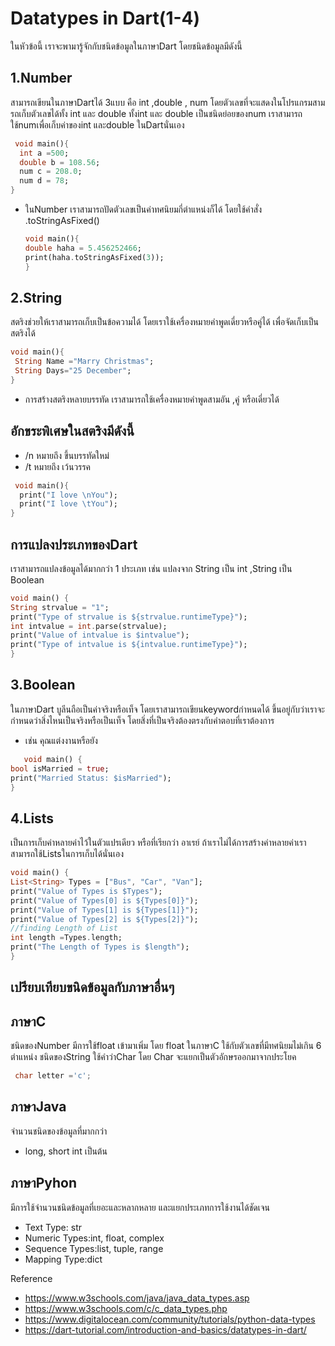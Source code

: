 # Datatypes in Dart(1-4)

ในหัวข้อนี้ เราจะพามารู้จักกับชนิดข้อมูลในภาษาDart โดยชนิดข้อมูลมีดังนี้

## 1.Number

  สามารถเขียนในภาษาDartได้ 3แบบ คือ int ,double , num   โดยตัวเลขที่จะแสดงในโปรแกรมสามรถเก็บตัวเลขได้ทั้ง int และ double  ทั้งint และ double เป็นชนิดย่อยของnum เราสามารถใช้numเพื่อเก็บค่าของint และdouble ในDartนั่นเอง 
  
  ```dart
   void main(){
    int a =500;
    double b = 108.56;
    num c = 208.0;
    num d = 78;
}
   ```
- ในNumber เราสามารถปัดตัวเลขเป็นค่าทศนิยมกี่ตำแหน่งก็ได้ โดยใช้คำสั่ง .toStringAsFixed()
   ```dart
   void main(){
   double haha = 5.456252466;
   print(haha.toStringAsFixed(3));
   }
   ```

  
  
## 2.String

  สตริงช่วยให้เราสามารถเก็บเป็นข้อความได้ โดยเราใช้เครื่องหมายคำพูดเดี่ยวหรือคู่ได้ เพื่อจัดเก็บเป็นสตริงได้

   ```dart
   void main(){
    String Name ="Marry Christmas";
    String Days="25 December";
}
   ```

   - การสร้างสตริงหลายบรรทัด เราสามารถใช้เครื่องหมายคำพูดสามอัน ,คู่ หรือเดี่ยวได้
   ## อักขระพิเศษในสตริงมีดังนี้
   - /n   หมายถึง ขึ้นบรรทัดใหม่
   - /t   หมายถึง เว้นวรรค

  ```dart
   void main(){
    print("I love \nYou");
    print("I love \tYou");
}
   ```
  ## การแปลงประเภทของDart
  เราสามารถแปลงข้อมูลได้มากกว่า 1 ประเภท เช่น แปลงจาก String เป็น int ,String เป็น Boolean
   ```dart
  void main() {
String strvalue = "1";
print("Type of strvalue is ${strvalue.runtimeType}");   
int intvalue = int.parse(strvalue);
print("Value of intvalue is $intvalue");
print("Type of intvalue is ${intvalue.runtimeType}");
}
 ```

## 3.Boolean
   ในภาษาDart บูลีนถือเป็นค่าจริงหรือเท็จ โดยเราสามารถเขียนkeywordกำหนดได้ ขึ้นอยู่กับว่าเราจะกำหนดว่าสิ่งไหนเป็นจริงหรือเป็นเท็จ โดยสิ่งที่เป็นจริงต้องตรงกับคำตอบที่เราต้องการ
 - เช่น คุณแต่งงานหรือยัง
 ```dart
    void main() {
bool isMarried = true;
print("Married Status: $isMarried");
}
 ```


## 4.Lists
   เป็นการเก็บค่าหลายค่าไว้ในตัวแปรเดียว หรือที่เรียกว่า อาเรย์ ถ้าเราไม่ได้การสร้างค่าหลายค่าเราสามารถใช้Listsในการเก็บได้นั่นเอง
   ```dart
   void main() {
List<String> Types = ["Bus", "Car", "Van"];
print("Value of Types is $Types");
print("Value of Types[0] is ${Types[0]}"); 
print("Value of Types[1] is ${Types[1]}"); 
print("Value of Types[2] is ${Types[2]}"); 
//finding Length of List
 int length =Types.length;  
print("The Length of Types is $length");
}
 ```
## เปรียบเทียบขนิดข้อมูลกับภาษาอื่นๆ
   ## ภาษาC
   ชนิดของNumber มีการใช้float เข้ามาเพิ่ม โดย float ในภาษาC ใช้กับตัวเลขที่มีทศนิยมไม่เกิน 6 ตำแหน่ง 
   ชนิดของString ใช้คำว่าChar โดย Char จะแยกเป็นตัวอักษรออกมาจากประโยค
   ```C
    char letter ='c'; 
   ```
   ## ภาษาJava 
 จำนวนชนิดของข้อมูลที่มากกว่า 
 - long, short int เป็นต้น
## ภาษาPyhon
   มีการใช้จำนวนชนิดข้อมูลที่เยอะและหลากหลาย และแยกประเภทการใช้งานได้ชัดเจน
 - Text Type:	str
 - Numeric Types:int, float, complex
 - Sequence Types:list, tuple, range
 - Mapping Type:dict

Reference
   - https://www.w3schools.com/java/java_data_types.asp
   - https://www.w3schools.com/c/c_data_types.php
   - https://www.digitalocean.com/community/tutorials/python-data-types
   - https://dart-tutorial.com/introduction-and-basics/datatypes-in-dart/
